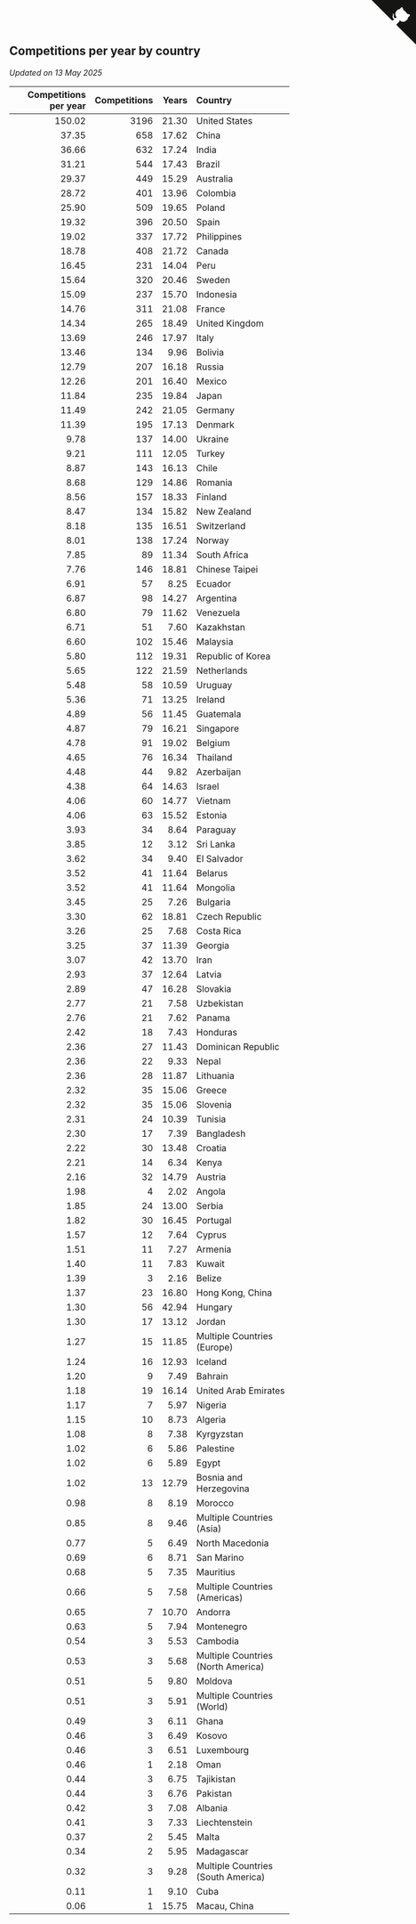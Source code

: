 ## Competitions per year by country

*Updated on 13 May 2025*

| Competitions per year | Competitions | Years | Country |
| ---: | ---: | ---: | :--- |
| 150.02 | 3196 | 21.30 | United States |
| 37.35 | 658 | 17.62 | China |
| 36.66 | 632 | 17.24 | India |
| 31.21 | 544 | 17.43 | Brazil |
| 29.37 | 449 | 15.29 | Australia |
| 28.72 | 401 | 13.96 | Colombia |
| 25.90 | 509 | 19.65 | Poland |
| 19.32 | 396 | 20.50 | Spain |
| 19.02 | 337 | 17.72 | Philippines |
| 18.78 | 408 | 21.72 | Canada |
| 16.45 | 231 | 14.04 | Peru |
| 15.64 | 320 | 20.46 | Sweden |
| 15.09 | 237 | 15.70 | Indonesia |
| 14.76 | 311 | 21.08 | France |
| 14.34 | 265 | 18.49 | United Kingdom |
| 13.69 | 246 | 17.97 | Italy |
| 13.46 | 134 | 9.96 | Bolivia |
| 12.79 | 207 | 16.18 | Russia |
| 12.26 | 201 | 16.40 | Mexico |
| 11.84 | 235 | 19.84 | Japan |
| 11.49 | 242 | 21.05 | Germany |
| 11.39 | 195 | 17.13 | Denmark |
| 9.78 | 137 | 14.00 | Ukraine |
| 9.21 | 111 | 12.05 | Turkey |
| 8.87 | 143 | 16.13 | Chile |
| 8.68 | 129 | 14.86 | Romania |
| 8.56 | 157 | 18.33 | Finland |
| 8.47 | 134 | 15.82 | New Zealand |
| 8.18 | 135 | 16.51 | Switzerland |
| 8.01 | 138 | 17.24 | Norway |
| 7.85 | 89 | 11.34 | South Africa |
| 7.76 | 146 | 18.81 | Chinese Taipei |
| 6.91 | 57 | 8.25 | Ecuador |
| 6.87 | 98 | 14.27 | Argentina |
| 6.80 | 79 | 11.62 | Venezuela |
| 6.71 | 51 | 7.60 | Kazakhstan |
| 6.60 | 102 | 15.46 | Malaysia |
| 5.80 | 112 | 19.31 | Republic of Korea |
| 5.65 | 122 | 21.59 | Netherlands |
| 5.48 | 58 | 10.59 | Uruguay |
| 5.36 | 71 | 13.25 | Ireland |
| 4.89 | 56 | 11.45 | Guatemala |
| 4.87 | 79 | 16.21 | Singapore |
| 4.78 | 91 | 19.02 | Belgium |
| 4.65 | 76 | 16.34 | Thailand |
| 4.48 | 44 | 9.82 | Azerbaijan |
| 4.38 | 64 | 14.63 | Israel |
| 4.06 | 60 | 14.77 | Vietnam |
| 4.06 | 63 | 15.52 | Estonia |
| 3.93 | 34 | 8.64 | Paraguay |
| 3.85 | 12 | 3.12 | Sri Lanka |
| 3.62 | 34 | 9.40 | El Salvador |
| 3.52 | 41 | 11.64 | Belarus |
| 3.52 | 41 | 11.64 | Mongolia |
| 3.45 | 25 | 7.26 | Bulgaria |
| 3.30 | 62 | 18.81 | Czech Republic |
| 3.26 | 25 | 7.68 | Costa Rica |
| 3.25 | 37 | 11.39 | Georgia |
| 3.07 | 42 | 13.70 | Iran |
| 2.93 | 37 | 12.64 | Latvia |
| 2.89 | 47 | 16.28 | Slovakia |
| 2.77 | 21 | 7.58 | Uzbekistan |
| 2.76 | 21 | 7.62 | Panama |
| 2.42 | 18 | 7.43 | Honduras |
| 2.36 | 27 | 11.43 | Dominican Republic |
| 2.36 | 22 | 9.33 | Nepal |
| 2.36 | 28 | 11.87 | Lithuania |
| 2.32 | 35 | 15.06 | Greece |
| 2.32 | 35 | 15.06 | Slovenia |
| 2.31 | 24 | 10.39 | Tunisia |
| 2.30 | 17 | 7.39 | Bangladesh |
| 2.22 | 30 | 13.48 | Croatia |
| 2.21 | 14 | 6.34 | Kenya |
| 2.16 | 32 | 14.79 | Austria |
| 1.98 | 4 | 2.02 | Angola |
| 1.85 | 24 | 13.00 | Serbia |
| 1.82 | 30 | 16.45 | Portugal |
| 1.57 | 12 | 7.64 | Cyprus |
| 1.51 | 11 | 7.27 | Armenia |
| 1.40 | 11 | 7.83 | Kuwait |
| 1.39 | 3 | 2.16 | Belize |
| 1.37 | 23 | 16.80 | Hong Kong, China |
| 1.30 | 56 | 42.94 | Hungary |
| 1.30 | 17 | 13.12 | Jordan |
| 1.27 | 15 | 11.85 | Multiple Countries (Europe) |
| 1.24 | 16 | 12.93 | Iceland |
| 1.20 | 9 | 7.49 | Bahrain |
| 1.18 | 19 | 16.14 | United Arab Emirates |
| 1.17 | 7 | 5.97 | Nigeria |
| 1.15 | 10 | 8.73 | Algeria |
| 1.08 | 8 | 7.38 | Kyrgyzstan |
| 1.02 | 6 | 5.86 | Palestine |
| 1.02 | 6 | 5.89 | Egypt |
| 1.02 | 13 | 12.79 | Bosnia and Herzegovina |
| 0.98 | 8 | 8.19 | Morocco |
| 0.85 | 8 | 9.46 | Multiple Countries (Asia) |
| 0.77 | 5 | 6.49 | North Macedonia |
| 0.69 | 6 | 8.71 | San Marino |
| 0.68 | 5 | 7.35 | Mauritius |
| 0.66 | 5 | 7.58 | Multiple Countries (Americas) |
| 0.65 | 7 | 10.70 | Andorra |
| 0.63 | 5 | 7.94 | Montenegro |
| 0.54 | 3 | 5.53 | Cambodia |
| 0.53 | 3 | 5.68 | Multiple Countries (North America) |
| 0.51 | 5 | 9.80 | Moldova |
| 0.51 | 3 | 5.91 | Multiple Countries (World) |
| 0.49 | 3 | 6.11 | Ghana |
| 0.46 | 3 | 6.49 | Kosovo |
| 0.46 | 3 | 6.51 | Luxembourg |
| 0.46 | 1 | 2.18 | Oman |
| 0.44 | 3 | 6.75 | Tajikistan |
| 0.44 | 3 | 6.76 | Pakistan |
| 0.42 | 3 | 7.08 | Albania |
| 0.41 | 3 | 7.33 | Liechtenstein |
| 0.37 | 2 | 5.45 | Malta |
| 0.34 | 2 | 5.95 | Madagascar |
| 0.32 | 3 | 9.28 | Multiple Countries (South America) |
| 0.11 | 1 | 9.10 | Cuba |
| 0.06 | 1 | 15.75 | Macau, China |


<a href="https://github.com/jonatanklosko/wca_statistics" class="github-corner" aria-label="View source on Github"><svg width="80" height="80" viewBox="0 0 250 250" style="fill:#151513; color:#fff; position: absolute; top: 0; border: 0; right: 0;" aria-hidden="true"><path d="M0,0 L115,115 L130,115 L142,142 L250,250 L250,0 Z"></path><path d="M128.3,109.0 C113.8,99.7 119.0,89.6 119.0,89.6 C122.0,82.7 120.5,78.6 120.5,78.6 C119.2,72.0 123.4,76.3 123.4,76.3 C127.3,80.9 125.5,87.3 125.5,87.3 C122.9,97.6 130.6,101.9 134.4,103.2" fill="currentColor" style="transform-origin: 130px 106px;" class="octo-arm"></path><path d="M115.0,115.0 C114.9,115.1 118.7,116.5 119.8,115.4 L133.7,101.6 C136.9,99.2 139.9,98.4 142.2,98.6 C133.8,88.0 127.5,74.4 143.8,58.0 C148.5,53.4 154.0,51.2 159.7,51.0 C160.3,49.4 163.2,43.6 171.4,40.1 C171.4,40.1 176.1,42.5 178.8,56.2 C183.1,58.6 187.2,61.8 190.9,65.4 C194.5,69.0 197.7,73.2 200.1,77.6 C213.8,80.2 216.3,84.9 216.3,84.9 C212.7,93.1 206.9,96.0 205.4,96.6 C205.1,102.4 203.0,107.8 198.3,112.5 C181.9,128.9 168.3,122.5 157.7,114.1 C157.9,116.9 156.7,120.9 152.7,124.9 L141.0,136.5 C139.8,137.7 141.6,141.9 141.8,141.8 Z" fill="currentColor" class="octo-body"></path></svg></a><style>.github-corner:hover .octo-arm{animation:octocat-wave 560ms ease-in-out}@keyframes octocat-wave{0%,100%{transform:rotate(0)}20%,60%{transform:rotate(-25deg)}40%,80%{transform:rotate(10deg)}}@media (max-width:500px){.github-corner:hover .octo-arm{animation:none}.github-corner .octo-arm{animation:octocat-wave 560ms ease-in-out}}</style>
